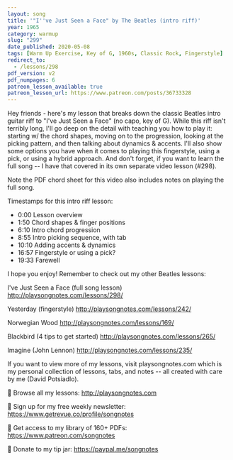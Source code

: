 ```yaml
---
layout: song
title: '"I''ve Just Seen a Face" by The Beatles (intro riff)'
year: 1965
category: warmup
slug: "299"
date_published: 2020-05-08
tags: [Warm Up Exercise, Key of G, 1960s, Classic Rock, Fingerstyle]
redirect_to:
  - /lessons/298
pdf_version: v2
pdf_numpages: 6
patreon_lesson_available: true
patreon_lesson_url: https://www.patreon.com/posts/36733328
---
```


Hey friends - here's my lesson that breaks down the classic Beatles intro guitar riff to "I've Just Seen a Face" (no capo, key of G). While this riff isn't terribly long, I'll go deep on the detail with teaching you how to play it: starting w/ the chord shapes, moving on to the progression, looking at the picking pattern, and then talking about dynamics & accents. I'll also show some options you have when it comes to playing this fingerstyle, using a pick, or using a hybrid approach. And don't forget, if you want to learn the full song -- I have that covered in its own separate video lesson (#298).

Note the PDF chord sheet for this video also includes notes on playing the full song.

Timestamps for this intro riff lesson:

- 0:00 Lesson overview
- 1:50 Chord shapes & finger positions
- 6:10 Intro chord progression
- 8:55 Intro picking sequence, with tab
- 10:10 Adding accents & dynamics
- 16:57 Fingerstyle or using a pick?
- 19:33 Farewell

I hope you enjoy! Remember to check out my other Beatles lessons:

I've Just Seen a Face (full song lesson)
http://playsongnotes.com/lessons/298/

Yesterday (fingerstyle)
http://playsongnotes.com/lessons/242/

Norwegian Wood
http://playsongnotes.com/lessons/169/

Blackbird (4 tips to get started)
http://playsongnotes.com/lessons/265/

Imagine (John Lennon)
http://playsongnotes.com/lessons/235/

If you want to view more of my lessons, visit playsongnotes.com which is my personal collection of lessons, tabs, and notes -- all created with care by me (David Potsiadlo).

🎸 Browse all my lessons:
http://playsongnotes.com

📅 Sign up for my free weekly newsletter:
https://www.getrevue.co/profile/songnotes

🔖 Get access to my library of 160+ PDFs:
https://www.patreon.com/songnotes

🙏 Donate to my tip jar:
https://paypal.me/songnotes
